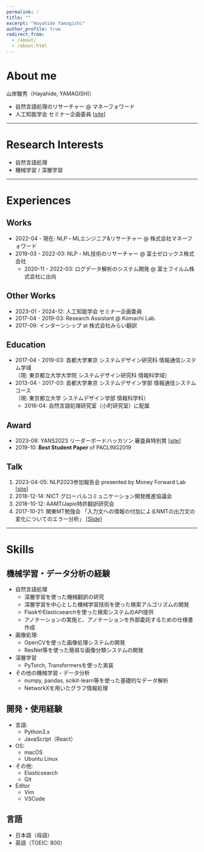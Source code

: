 ```yaml
---
permalink: /
title: ""
excerpt: "Hayahide Yamagishi"
author_profile: true
redirect_from: 
  - /about/
  - /about.html
---
```


# About me
山岸駿秀（Hayahide, YAMAGISHI）  
- 自然言語処理のリサーチャー @ マネーフォワード  
- 人工知能学会 セミナー企画委員 [[site](https://www.ai-gakkai.or.jp/event/ai-seminar/planningboard_2023/)]

---

# Research Interests
- 自然言語処理
- 機械学習 / 深層学習

---

# Experiences
## Works
- 2022-04 - 現在: NLP・MLエンジニア&リサーチャー @ 株式会社マネーフォワード
- 2019-03 - 2022-03:  NLP・ML技術のリサーチャー @ 富士ゼロックス株式会社
  - 2020-11 - 2022-03:  ログデータ解析のシステム開発 @ 富士フイルム株式会社に出向

## Other Works
- 2023-01 - 2024-12: 人工知能学会 セミナー企画委員
- 2017-04 - 2019-03: Research Assistant @ Komachi Lab.
- 2017-09: インターンシップ at 株式会社みらい翻訳


## Education
- 2017-04 - 2019-03: 首都大学東京 システムデザイン研究科 情報通信システム学域  
（現: 東京都立大学大学院 システムデザイン研究科 情報科学域）
- 2013-04 - 2017-03: 首都大学東京 システムデザイン学部 情報通信システムコース  
（現: 東京都立大学 システムデザイン学部 情報科学科）
  - 2016-04: 自然言語処理研究室（小町研究室）に配属

## Award
- 2023-08: YANS2023 リーダーボードハッカソン 審査員特別賞 [[site](https://yans.anlp.jp/entry/yans2023report)]
- 2019-10: **Best Student Paper** of PACLING2019
  
## Talk
1. 2023-04-05: NLP2023参加報告会 presented by Money Forward Lab [[site](https://moneyforward.connpass.com/event/276611/)]
2. 2018-12-14: NICT グローバルコミュニケーション開発推進協議会
3. 2018-10-12: AAMT/Japio特許翻訳研究会
4. 2017-10-21: 関東MT勉強会 「入力文への情報の付加によるNMTの出力文の変化についてのエラー分析」 [[Slide](https://www.slideshare.net/HayahideYamagishi/nmt-81003593)]


---
# Skills
## 機械学習・データ分析の経験
- 自然言語処理
  - 深層学習を使った機械翻訳の研究
  - 深層学習を中心とした機械学習技術を使った検索アルゴリズムの開発
  - FlaskやElasticsearchを使った検索システムのAPI提供
  - アノテーションの実施と、アノテーションを外部委託するための仕様書作成
- 画像処理:
  - OpenCVを使った画像処理システムの開発
  - ResNet等を使った簡易な画像分類システムの開発
- 深層学習
  - PyTorch, Transformersを使った実装
- その他の機械学習・データ分析
  - numpy, pandas, scikit-learn等を使った基礎的なデータ解析
  - NetworkXを用いたグラフ情報処理

## 開発・使用経験
- 言語: 
  - Python3.x
  - JavaScript（React）
- OS:
  - macOS
  - Ubuntu Linux
- その他:
  - Elasticsearch
  - Git
- Editor
  - Vim
  - VSCode
  
## 言語
- 日本語（母語）
- 英語（TOEIC: 800）


